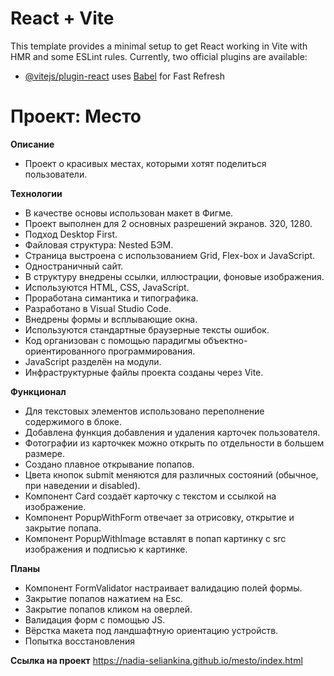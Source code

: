 # React + Vite
This template provides a minimal setup to get React working in Vite with HMR and some ESLint rules.
Currently, two official plugins are available:
- [@vitejs/plugin-react](https://github.com/vitejs/vite-plugin-react/blob/main/packages/plugin-react/README.md) uses [Babel](https://babeljs.io/) for Fast Refresh

# Проект: Место

**Описание**

* Проект о красивых местах, которыми хотят поделиться пользователи.

**Технологии**

* В качестве основы использован макет в Фигме.
* Проект выполнен для 2 основных разрешений экранов. 320, 1280.
* Подход Desktop First.
* Файловая структура: Nested БЭМ.
* Страница выстроена с использованием Grid, Flex-box и JavaScript.
* Одностраничный сайт.
* В структуру внедрены ссылки, иллюстрации, фоновые изображения.
* Используются HTML, CSS, JavaScript.
* Проработана симантика и типографика.
* Разработано в Visual Studio Code.
* Внедрены формы и всплывающие окна.
* Используются стандартные браузерные тексты ошибок.
* Код организован с помощью парадигмы объектно-ориентированного программирования.
* JavaScript разделён на модули.
* Инфраструктурные файлы проекта созданы через Vite.

**Функционал**

* Для текстовых элементов использовано переполнение содержимого в блоке.
* Добавлена функция добавления и удаления карточек пользователя.
* Фотографии из карточкек можно открыть по отдельности в большем размере.
* Создано плавное открывание попапов.
* Цвета кнопок submit меняются для различных состояний (обычное, при наведении и disabled).
* Компонент Card создаёт карточку с текстом и ссылкой на изображение.
* Компонент PopupWithForm отвечает за отрисовку, открытие и закрытие попапа.
* Компонент PopupWithImage вставлят в попап картинку с src изображения и подписью к картинке.

**Планы**
* Компонент FormValidator настраивает валидацию полей формы.
* Закрытие попапов нажатием на Esc.
* Закрытие попапов кликом на оверлей.
* Валидация форм с помощью JS.
* Вёрстка макета под ландшафтную ориентацию устройств.
* Попытка восстановления

**Ссылка на проект**
https://nadia-seliankina.github.io/mesto/index.html